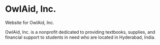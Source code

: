 # OwlAid, Inc.

Website for OwlAid, Inc.

OwlAid, Inc. is a nonprofit dedicated to providing textbooks, supplies, and financial support to students in need who are located in Hyderabad, India.
